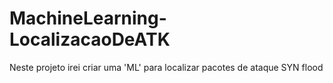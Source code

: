 # MachineLearning-LocalizacaoDeATK
 Neste projeto irei criar uma 'ML' para localizar pacotes de ataque SYN flood

